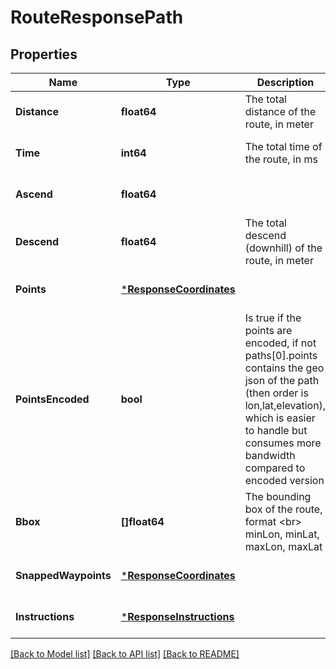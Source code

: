 # RouteResponsePath

## Properties
Name | Type | Description | Notes
------------ | ------------- | ------------- | -------------
**Distance** | **float64** | The total distance of the route, in meter | [optional] [default to null]
**Time** | **int64** | The total time of the route, in ms | [optional] [default to null]
**Ascend** | **float64** |  | [optional] [default to null]
**Descend** | **float64** | The total descend (downhill) of the route, in meter | [optional] [default to null]
**Points** | [***ResponseCoordinates**](ResponseCoordinates.md) |  | [optional] [default to null]
**PointsEncoded** | **bool** | Is true if the points are encoded, if not paths[0].points contains the geo json of the path (then order is lon,lat,elevation), which is easier to handle but consumes more bandwidth compared to encoded version | [optional] [default to null]
**Bbox** | **[]float64** | The bounding box of the route, format &lt;br&gt; minLon, minLat, maxLon, maxLat | [optional] [default to null]
**SnappedWaypoints** | [***ResponseCoordinates**](ResponseCoordinates.md) |  | [optional] [default to null]
**Instructions** | [***ResponseInstructions**](ResponseInstructions.md) |  | [optional] [default to null]

[[Back to Model list]](../README.md#documentation-for-models) [[Back to API list]](../README.md#documentation-for-api-endpoints) [[Back to README]](../README.md)


